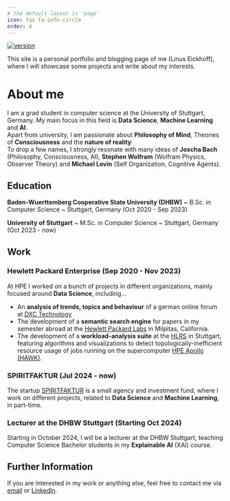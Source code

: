 ```yaml
---
# the default layout is 'page'
icon: fas fa-info-circle
order: 4
---
```


<!-- <object data="../assets/testcv.pdf" width="800" height="1000" type='application/pdf'></object> -->

[![version](https://img.shields.io/github/v/release/Rripped/rripped.github.io?include_prereleases)][releases]&nbsp;

[releases]: https://github.com/Rripped/rripped.github.io/releases

This site is a personal portfolio and blogging page of me (Linus Eickhoff), where I will showcase some projects and write about my interests.

# About me

I am a grad student in computer science at the University of Stuttgart, Germany. My main focus in this field is **Data Science**, **Machine Learning** and **AI**.\
Apart from university, I am passionate about **Philosophy of Mind**, Theories of **Consciousness** and the **nature of reality**.\
To drop a few names, I strongly resonate with many ideas of **Joscha Bach** (Philosophy, Consciousness, AI), **Stephen Wolfram** (Wolfram Physics, Observer Theory) and **Michael Levin** (Self Organization, Cognitive Agents).

<!-- I have a full [CV](../assets/cv_linus_eickhoff.pdf) available, otherwise the following gives a short overview. -->

## Education

**Baden-Wuerttemberg Cooperative State University (DHBW)**
~ B.Sc. in Computer Science
~ Stuttgart, Germany (Oct 2020 - Sep 2023)

**University of Stuttgart**
~ M.Sc. in Computer Science
~ Stuttgart, Germany (Oct 2023 - now)

## Work

### Hewlett Packard Enterprise (Sep 2020 - Nov 2023)

At HPE I worked on a bunch of projects in different organizations, mainly focused around **Data Science**, including...

- An **analysis of trends, topics and behaviour** of a german online forum at [DXC Technology](https://dxc.com/)
- The development of a **semantic search engine** for papers in my semester abroad at the [Hewlett Packard Labs](https://www.hpe.com/us/en/hewlett-packard-labs.html) in Milpitas, California.
- The development of a **workload-analysis suite** at the [HLRS](https://www.hlrs.de/) in Stuttgart, featuring algorithms and visualizations to detect topologically-inefficient resource usage of jobs running on the supercomputer [HPE Apollo (HAWK)](https://www.hlrs.de/de/loesungen/systeme/hpe-apollo-hawk).

### SPIRITFAKTUR (Jul 2024 - now)

The startup [SPIRITFAKTUR](https://www.spiritfaktur.de/) is a small agency and investment fund, where I work on different projects, related to **Data Science** and **Machine Learning**, in part-time.

### Lecturer at the DHBW Stuttgart (Starting Oct 2024)

Starting in October 2024, I will be a lecturer at the DHBW Stuttgart, teaching Computer Science Bachelor students in my **Explainable AI** (XAI) course.

## Further Information

<!-- I have a [CV](../assets/cv_linus_eickhoff.pdf) available. -->

If you are interested in my work or anything else, feel free to contact me via [email](mailto:) or [LinkedIn](https://www.linkedin.com/in/linus-eickhoff/).
